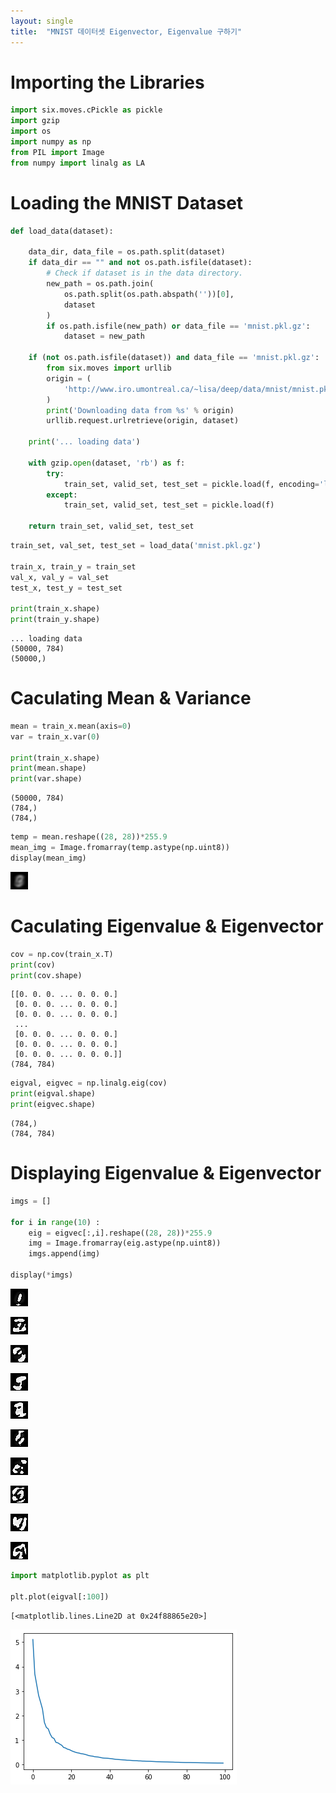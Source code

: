 ```yaml
---
layout: single
title:  "MNIST 데이터셋 Eigenvector, Eigenvalue 구하기"
---
```



# Importing the Libraries


```python
import six.moves.cPickle as pickle
import gzip
import os
import numpy as np
from PIL import Image
from numpy import linalg as LA
```

# Loading the MNIST Dataset


```python
def load_data(dataset):
    
    data_dir, data_file = os.path.split(dataset)
    if data_dir == "" and not os.path.isfile(dataset):
        # Check if dataset is in the data directory.
        new_path = os.path.join(
            os.path.split(os.path.abspath(''))[0],
            dataset
        )
        if os.path.isfile(new_path) or data_file == 'mnist.pkl.gz':
            dataset = new_path

    if (not os.path.isfile(dataset)) and data_file == 'mnist.pkl.gz':
        from six.moves import urllib
        origin = (
            'http://www.iro.umontreal.ca/~lisa/deep/data/mnist/mnist.pkl.gz'
        )
        print('Downloading data from %s' % origin)
        urllib.request.urlretrieve(origin, dataset)

    print('... loading data')

    with gzip.open(dataset, 'rb') as f:
        try:
            train_set, valid_set, test_set = pickle.load(f, encoding='latin1')
        except:
            train_set, valid_set, test_set = pickle.load(f)

    return train_set, valid_set, test_set
```


```python
train_set, val_set, test_set = load_data('mnist.pkl.gz')

train_x, train_y = train_set
val_x, val_y = val_set
test_x, test_y = test_set

print(train_x.shape)
print(train_y.shape)
```

    ... loading data
    (50000, 784)
    (50000,)
    

# Caculating Mean & Variance


```python
mean = train_x.mean(axis=0)
var = train_x.var(0)

print(train_x.shape)
print(mean.shape)
print(var.shape)
```

    (50000, 784)
    (784,)
    (784,)
    


```python
temp = mean.reshape((28, 28))*255.9
mean_img = Image.fromarray(temp.astype(np.uint8))
display(mean_img)
```


    
![png](/assets/images/ML0/output_7_0.png)
    


# Caculating Eigenvalue & Eigenvector


```python
cov = np.cov(train_x.T)
print(cov)
print(cov.shape)
```

    [[0. 0. 0. ... 0. 0. 0.]
     [0. 0. 0. ... 0. 0. 0.]
     [0. 0. 0. ... 0. 0. 0.]
     ...
     [0. 0. 0. ... 0. 0. 0.]
     [0. 0. 0. ... 0. 0. 0.]
     [0. 0. 0. ... 0. 0. 0.]]
    (784, 784)
    


```python
eigval, eigvec = np.linalg.eig(cov)
print(eigval.shape)
print(eigvec.shape)
```

    (784,)
    (784, 784)
    

# Displaying Eigenvalue & Eigenvector


```python
imgs = []

for i in range(10) :
    eig = eigvec[:,i].reshape((28, 28))*255.9
    img = Image.fromarray(eig.astype(np.uint8))
    imgs.append(img)

display(*imgs)
```


    
![png](/assets/images/ML0/output_12_0.png)
    



    
![png](/assets/images/ML0/output_12_1.png)
    



    
![png](/assets/images/ML0/output_12_2.png)
    



    
![png](/assets/images/ML0/output_12_3.png)
    



    
![png](/assets/images/ML0/output_12_4.png)
    



    
![png](/assets/images/ML0/output_12_5.png)
    



    
![png](/assets/images/ML0/output_12_6.png)
    



    
![png](/assets/images/ML0/output_12_7.png)
    



    
![png](/assets/images/ML0/output_12_8.png)
    



    
![png](/assets/images/ML0/output_12_9.png)
    



```python
import matplotlib.pyplot as plt

plt.plot(eigval[:100])
```




    [<matplotlib.lines.Line2D at 0x24f88865e20>]




    
![png](/assets/images/ML0/output_13_1.png)
    

